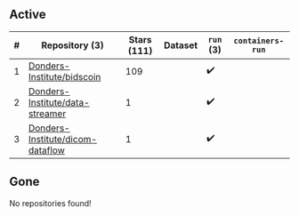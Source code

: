 ## Active
| # | Repository (3) | Stars (111) | Dataset | `run` (3) | `containers-run` |
| --- | --- | --- | --- | --- | --- |
| 1 | [Donders-Institute/bidscoin](https://github.com/Donders-Institute/bidscoin) | 109 |  | :heavy_check_mark: |  |
| 2 | [Donders-Institute/data-streamer](https://github.com/Donders-Institute/data-streamer) | 1 |  | :heavy_check_mark: |  |
| 3 | [Donders-Institute/dicom-dataflow](https://github.com/Donders-Institute/dicom-dataflow) | 1 |  | :heavy_check_mark: |  |

## Gone
No repositories found!

